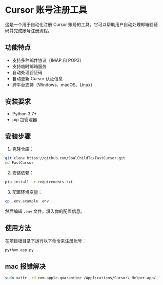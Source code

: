 # Cursor 账号注册工具

这是一个用于自动化注册 Cursor 账号的工具。它可以帮助用户自动处理邮箱验证码并完成账号注册流程。

## 功能特点

- 支持多种邮件协议（IMAP 和 POP3）
- 支持临时邮箱服务
- 自动处理验证码
- 自动更新 Cursor 认证信息
- 跨平台支持（Windows、macOS、Linux）

## 安装要求

- Python 3.7+
- pip 包管理器

## 安装步骤

1. 克隆仓库：
```bash
git clone https://github.com/SoulChildTc/FastCursor.git
cd FastCursor
```

2. 安装依赖：
```bash
pip install -r requirements.txt
```

3. 配置环境变量：
```bash
cp .env.example .env
```
然后编辑 `.env` 文件，填入你的配置信息。

## 使用方法

在项目根目录下运行以下命令来注册账号：

```bash
python app.py
```

## mac 报错解决

```bash
sudo xattr -rd com.apple.quarantine /Applications/Cursor\ Helper.app/
```